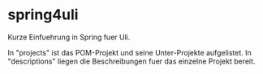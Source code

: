# spring4uli

Kurze Einfuehrung in Spring fuer Uli.

In "projects" ist das POM-Projekt und seine Unter-Projekte aufgelistet. In "descriptions" liegen die Beschreibungen
fuer das einzelne Projekt bereit.

